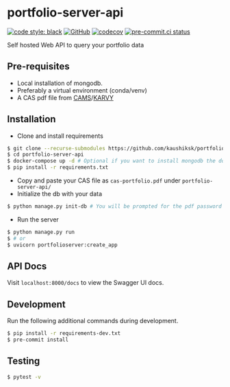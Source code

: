 # portfolio-server-api
[![code style: black](https://img.shields.io/badge/code%20style-black-000000.svg)](https://github.com/psf/black)
[![GitHub](https://img.shields.io/github/license/kaushiksk/pyportfolio)](https://github.com/kaushiksk/portfolio-server-api//blob/main/LICENSE)
[![codecov](https://codecov.io/gh/kaushiksk/portfolio-server-api/branch/main/graph/badge.svg?token=NYYT6B3KYV)](https://codecov.io/gh/kaushiksk/portfolio-server-api)
[![pre-commit.ci status](https://results.pre-commit.ci/badge/github/kaushiksk/portfolio-server-api/main.svg)](https://results.pre-commit.ci/latest/github/kaushiksk/portfolio-server-api/main)

Self hosted Web API to query your portfolio data

## Pre-requisites
 - Local installation of mongodb.
 - Preferably a virtual environment (conda/venv)
 - A CAS pdf file from [CAMS](https://new.camsonline.com/Investors/Statements/Consolidated-Account-Statement)/[KARVY](https://mfs.kfintech.com/investor/General/ConsolidatedAccountStatement)

## Installation
 - Clone and install requirements
 ```bash
 $ git clone --recurse-submodules https://github.com/kaushiksk/portfolio-server-api/ 
 $ cd portfolio-server-api
 $ docker-compose up -d # Optional if you want to install mongodb the docker way
 $ pip install -r requirements.txt
 ```
 - Copy and paste your CAS file as `cas-portfolio.pdf` under `portfolio-server-api/`
 - Initialize the db with your data
 ```bash
 $ python manage.py init-db # You will be prompted for the pdf password
 ```
 - Run the server
 ```bash
 $ python manage.py run
 $ # or
 $ uvicorn portfolioserver:create_app
 ```

## API Docs
Visit `localhost:8000/docs` to view the Swagger UI docs.

## Development
Run the following additional commands during development.
```bash
$ pip install -r requirements-dev.txt
$ pre-commit install
```

## Testing
```bash
$ pytest -v
```
